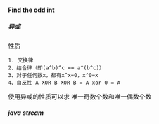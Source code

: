 #### Find the odd int

##### 异或

性质

```
1. 交换律 
2、结合律（即(a^b)^c == a^(b^c)） 
3、对于任何数x，都有x^x=0，x^0=x 
4、自反性 A XOR B XOR B = A xor 0 = A
```

使用异或的性质可以求 唯一奇数个数和唯一偶数个数

##### java stream